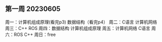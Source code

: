 ## 第一周 20230605
周一：计算机组成原理(看完p3)    数据结构（看完p4）
周二：C语言 计算机网络
周三：C++   ROS
周四：数据结构  计算机组成原理
周五：计算机网络    C语言
周六：ROS   C++
周日：free